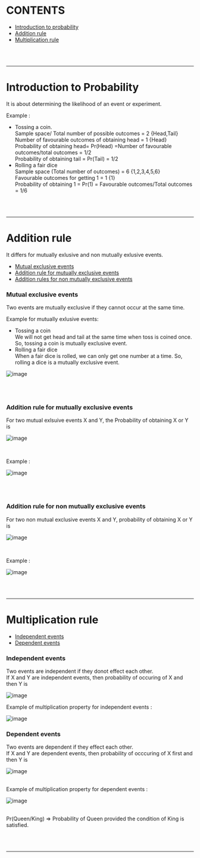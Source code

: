 # CONTENTS
- [Introduction to probability](#introduction-to-probability)
- [Addition rule](#addition-rule)
- [Multiplication rule](#multiplication-rule)

<br><br>

---

# Introduction to Probability

It is about determining the likelihood of an event or experiment. <br>

Example : 
- Tossing a coin. <br>
  Sample space/ Total number of possible outcomes = 2 {Head,Tail}<br>
  Number of favourable outcomes of obtaining head = 1 {Head} <br>
  Probability of obtaining head= Pr(Head) =Number of favourable outcomes/total outcomes = 1/2 <br>
  Probability of obtaining tail = Pr(Tail) = 1/2 <br>
- Rolling a fair dice <br>
  Sample space (Total number of outcomes)  = 6 {1,2,3,4,5,6} <br>
  Favourable outcomes for getting 1 = 1 {1} <br>
  Probability of obtaining 1 = Pr(1) = Favourable outcomes/Total outcomes = 1/6 <br>

<br><br>

---

# Addition rule

It differs for mutually exlusive and non mutually exlusive events.
- [Mutual exclusive events](#mutual-exclusive-events)
- [Addition rule for mutually exclusive events](#addition-rule-for-mutually-exclusive-events)
- [Addition rules for non mutually exclusive events](#addition-rule-for-non-mutually-exclusive-events)

### Mutual exclusive events
Two events are mutually exclusive if they cannot occur at the same time.<br>

Example for mutually exlusive events: 
- Tossing a coin <br>
  We will not get head and tail at the same time when toss is coined once. So, tossing a coin is mutually exclusive event.
- Rolling a fair dice <br>
  When a fair dice is rolled, we can only get one number at a time. So, rolling a dice is a mutually exclusive event.

![image](https://github.com/user-attachments/assets/ee168296-9e95-414f-a736-bf736ecbd85e)

<br><br>

### Addition rule for mutually exclusive events

For two mutual exlsuive events X and Y, the Probability of obtaining X or Y is 
<br>

![image](https://github.com/user-attachments/assets/d11a3374-d786-40a4-8234-ac6b58a9b1b5)

<br>

Example : <br>

![image](https://github.com/user-attachments/assets/3e22f88f-b662-4a1c-bb9d-ab57dc1b6716)

<br><br>

### Addition rule for non mutually exclusive events

For two non mutual exclusive events X and Y, probability of obtaining X or Y is <br>

![image](https://github.com/user-attachments/assets/292d2fe5-03df-479c-b0c7-e5503b23b209)

<br>

Example : <br>

![image](https://github.com/user-attachments/assets/bb23c566-9162-4086-925b-16e41f0a348f)

<br><br>

---

# Multiplication rule

- [Independent events](#independent-events)
- [Dependent events](#dependent-events)


### Independent events

Two events are independent if they donot effect each other. <br>
If X and Y are independent events, then probability of occuring of X and then Y is <br>

![image](https://github.com/user-attachments/assets/d9336cc0-49a0-4e21-afd3-2d49e51a32e0)

Example of multiplication property for independent events : <br>

![image](https://github.com/user-attachments/assets/b93dc888-323e-4a0e-b2b7-8197708361b9)


### Dependent events

Two events are dependent if they effect each other. <br>
If X and Y are dependent events, then probability of occcuring of X first and then Y is <br>

![image](https://github.com/user-attachments/assets/01555076-5623-40ab-9727-61509d778005)

<br> Example of multiplication property for dependent events : <br>

![image](https://github.com/user-attachments/assets/c0f3aa82-f402-4c42-9e5a-ff4df5de8301)

<br>
Pr(Queen/King) => Probability of Queen provided the condition of King is satisfied.


<br><br>

---
